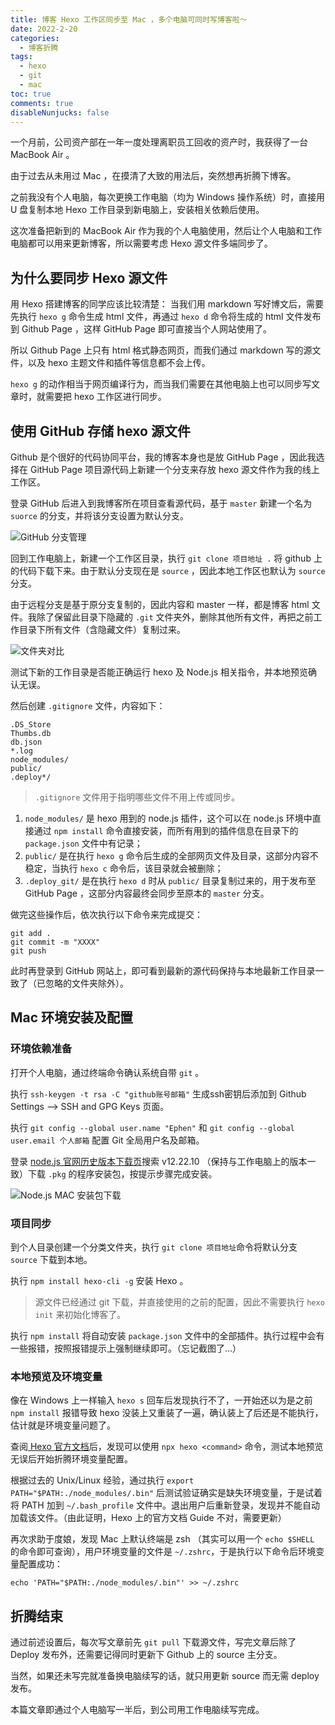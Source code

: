 ```yaml
---
title: 博客 Hexo 工作区同步至 Mac ，多个电脑可同时写博客啦～
date: 2022-2-20
categories: 
  - 博客折腾
tags: 
  - hexo
  - git
  - mac
toc: true
comments: true
disableNunjucks: false
---
```


一个月前，公司资产部在一年一度处理离职员工回收的资产时，我获得了一台 MacBook Air 。

由于过去从未用过 Mac ，在摸清了大致的用法后，突然想再折腾下博客。

之前我没有个人电脑，每次更换工作电脑（均为 Windows 操作系统）时，直接用 U 盘复制本地 Hexo 工作目录到新电脑上，安装相关依赖后使用。

这次准备把新到的 MacBook Air 作为我的个人电脑使用，然后让个人电脑和工作电脑都可以用来更新博客，所以需要考虑 Hexo 源文件多端同步了。

<!--more-->

## 为什么要同步 Hexo 源文件

用 Hexo 搭建博客的同学应该比较清楚： 当我们用 markdown 写好博文后，需要先执行 `hexo g` 命令生成 html 文件，再通过 `hexo d` 命令将生成的 html 文件发布到 Github Page ，这样 GitHub Page 即可直接当个人网站使用了。

所以 Github Page 上只有 html 格式静态网页，而我们通过 markdown 写的源文件，以及 hexo 主题文件和插件等信息都不会上传。

`hexo g` 的动作相当于网页编译行为，而当我们需要在其他电脑上也可以同步写文章时，就需要把 hexo 工作区进行同步。

## 使用 GitHub 存储 hexo 源文件

Github 是个很好的代码协同平台，我的博客本身也是放 GitHub Page ，因此我选择在 GitHub Page 项目源代码上新建一个分支来存放 hexo 源文件作为我的线上工作区。

登录 GitHub 后进入到我博客所在项目查看源代码，基于 `master` 新建一个名为 `suorce` 的分支，并将该分支设置为默认分支。

![GitHub 分支管理](https://imephen.pek3b.qingstor.com/20220220144314.png)

回到工作电脑上，新建一个工作区目录，执行 `git clone 项目地址 .` 将 github 上的代码下载下来。由于默认分支现在是 `source` ，因此本地工作区也默认为 `source` 分支。

由于远程分支是基于原分支复制的，因此内容和 master 一样，都是博客 html 文件。我除了保留此目录下隐藏的 `.git` 文件夹外，删除其他所有文件，再把之前工作目录下所有文件（含隐藏文件）复制过来。

![文件夹对比](https://imephen.pek3b.qingstor.com/20220220160320.png)

测试下新的工作目录是否能正确运行 hexo 及 Node.js 相关指令，并本地预览确认无误。

然后创建 `.gitignore` 文件，内容如下：

```
.DS_Store
Thumbs.db
db.json
*.log
node_modules/
public/
.deploy*/
```

> `.gitignore` 文件用于指明哪些文件不用上传或同步。
1. `node_modules/` 是 hexo 用到的 node.js 插件，这个可以在 node.js 环境中直接通过 `npm install` 命令直接安装，而所有用到的插件信息在目录下的 `package.json` 文件中有记录；
2. `public/` 是在执行 `hexo g` 命令后生成的全部网页文件及目录，这部分内容不稳定，当执行 `hexo c` 命令后，该目录就会被删除；
3. `.deploy_git/` 是在执行 `hexo d` 时从 `public/` 目录复制过来的，用于发布至 GitHub Page ，这部分内容最终会同步至原本的 `master` 分支。

做完这些操作后，依次执行以下命令来完成提交：

```
git add .
git commit -m "XXXX"
git push
```

此时再登录到 GitHub 网站上，即可看到最新的源代码保持与本地最新工作目录一致了（已忽略的文件夹除外）。

## Mac 环境安装及配置

### 环境依赖准备

打开个人电脑，通过终端命令确认系统自带 `git` 。

执行 `ssh-keygen -t rsa -C "github账号邮箱"` 生成ssh密钥后添加到 Github Settings --> SSH and GPG Keys 页面。

执行 `git config --global user.name "Ephen"` 和 `git config --global user.email 个人邮箱` 配置 Git 全局用户名及邮箱。

登录 [node.js 官网历史版本下载页](https://nodejs.org/en/download/releases/)搜索 v12.22.10 （保持与工作电脑上的版本一致）下载 `.pkg` 的程序安装包，按提示步骤完成安装。

![Node.js MAC 安装包下载](https://imephen.pek3b.qingstor.com/20220220153316.png)

### 项目同步

到个人目录创建一个分类文件夹，执行 `git clone 项目地址`命令将默认分支 `source` 下载到本地。

执行 `npm install hexo-cli -g` 安装 Hexo 。

> 源文件已经通过 git 下载，并直接使用的之前的配置，因此不需要执行 `hexo init` 来初始化博客了。

执行 `npm install` 将自动安装 `package.json` 文件中的全部插件。执行过程中会有一些报错，按照报错提示上强制继续即可。（忘记截图了...）

### 本地预览及环境变量

像在 Windows 上一样输入 `hexo s` 回车后发现执行不了，一开始还以为是之前 `npm install` 报错导致 hexo 没装上又重装了一遍，确认装上了后还是不能执行，估计就是环境变量问题了。

查阅[ Hexo 官方文档](https://hexo.io/docs/)后，发现可以使用 `npx hexo <command>` 命令，测试本地预览无误后开始折腾环境变量配置。

根据过去的 Unix/Linux 经验，通过执行 `export PATH="$PATH:./node_modules/.bin"` 后测试验证确实是缺失环境变量，于是试着将 PATH 加到 `~/.bash_profile` 文件中。退出用户后重新登录，发现并不能自动加载该文件。（由此证明，Hexo 上的官方文档 Guide 不对，需要更新）

再次求助于度娘，发现 Mac 上默认终端是 zsh （其实可以用一个 `echo $SHELL` 的命令即可查询），用户环境变量的文件是 `~/.zshrc`，于是执行以下命令后环境变量配置成功：

```
echo 'PATH="$PATH:./node_modules/.bin"' >> ~/.zshrc
```

## 折腾结束

通过前述设置后，每次写文章前先 `git pull` 下载源文件，写完文章后除了 Deploy 发布外，还需要记得同时更新下 Github 上的 source 主分支。

当然，如果还未写完就准备换电脑续写的话，就只用更新 source 而无需 deploy 发布。

本篇文章即通过个人电脑写一半后，到公司用工作电脑续写完成。